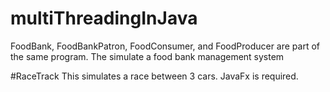 # multiThreadingInJava
FoodBank, FoodBankPatron, FoodConsumer, and FoodProducer are part of the same program.
The simulate a food bank management system

#RaceTrack
This simulates a race between 3 cars. JavaFx is required.
